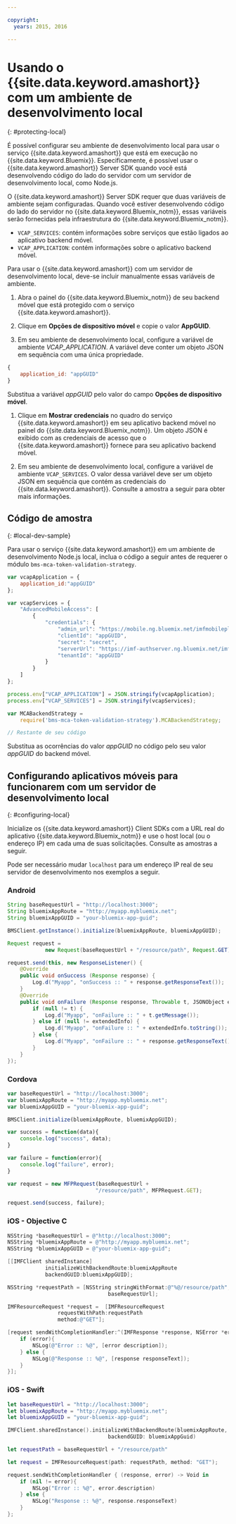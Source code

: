 ```yaml
---

copyright:
  years: 2015, 2016

---
```


# Usando o {{site.data.keyword.amashort}} com um ambiente de desenvolvimento local
{: #protecting-local}

É possível configurar seu ambiente de desenvolvimento local para usar o serviço {{site.data.keyword.amashort}} que está em execução no {{site.data.keyword.Bluemix}}. Especificamente, é possível usar o {{site.data.keyword.amashort}} Server SDK quando você está desenvolvendo código do lado do servidor com um servidor de desenvolvimento local, como Node.js.

O {{site.data.keyword.amashort}} Server SDK requer que duas variáveis de ambiente sejam configuradas. Quando você estiver desenvolvendo código do lado do servidor no {{site.data.keyword.Bluemix_notm}}, essas variáveis serão fornecidas pela infraestrutura do {{site.data.keyword.Bluemix_notm}}.

* `VCAP_SERVICES`: contém informações sobre serviços que estão ligados ao aplicativo backend móvel.
* `VCAP_APPLICATION`: contém informações sobre o aplicativo backend móvel.

Para usar o {{site.data.keyword.amashort}} com um servidor de desenvolvimento local, deve-se incluir manualmente essas variáveis de ambiente.

1. Abra o painel do {{site.data.keyword.Bluemix_notm}} de seu backend móvel que está protegido com o serviço {{site.data.keyword.amashort}}.

1. Clique em **Opções de dispositivo móvel** e copie o valor **AppGUID**.

1. Em seu ambiente de desenvolvimento local, configure a variável de ambiente *VCAP_APPLICATION*. A variável deve conter um objeto JSON em sequência com uma única propriedade.
```JavaScript
{
    application_id: "appGUID"
}
```
Substitua a variável *appGUID* pelo valor do campo **Opções de dispositivo móvel**.

1. Clique em **Mostrar credenciais** no quadro do serviço {{site.data.keyword.amashort}} em seu aplicativo backend móvel no painel do {{site.data.keyword.Bluemix_notm}}. Um objeto JSON é exibido com as credenciais de acesso que o {{site.data.keyword.amashort}} fornece para seu aplicativo backend móvel.

1. Em seu ambiente de desenvolvimento local, configure a variável de ambiente `VCAP_SERVICES`. O valor dessa variável deve ser um objeto JSON em sequência que contém as credenciais do {{site.data.keyword.amashort}}.  Consulte a amostra a seguir para obter mais informações.

## Código de amostra
{: #local-dev-sample}

Para usar o serviço {{site.data.keyword.amashort}} em um ambiente de desenvolvimento Node.js local, inclua o código a seguir antes de requerer o módulo `bms-mca-token-validation-strategy`.

```JavaScript
var vcapApplication = {
	application_id:"appGUID"
};

var vcapServices = {
	"AdvancedMobileAccess": [
		{
			"credentials": {
				"admin_url": "https://mobile.ng.bluemix.net/imfmobileplatformdashboard/?appGuid=appGUID",
				"clientId": "appGUID",
				"secret": "secret",
				"serverUrl": "https://imf-authserver.ng.bluemix.net/imf-authserver",
				"tenantId": "appGUID"
			}
		}
	]
};

process.env["VCAP_APPLICATION"] = JSON.stringify(vcapApplication);
process.env["VCAP_SERVICES"] = JSON.stringify(vcapServices);

var MCABackendStrategy =
	require('bms-mca-token-validation-strategy').MCABackendStrategy;

// Restante de seu código
```
Substitua as ocorrências do valor *appGUID* no código pelo seu valor *appGUID* do backend móvel.


## Configurando aplicativos móveis para funcionarem com um servidor de desenvolvimento local
{: #configuring-local}

Inicialize os {{site.data.keyword.amashort}} Client SDKs com a URL real do aplicativo {{site.data.keyword.Bluemix_notm}} e use o host local (ou o endereço IP) em cada uma de suas solicitações. Consulte as amostras a seguir.

Pode ser necessário mudar `localhost` para um endereço IP real de seu servidor de desenvolvimento nos exemplos a seguir.

### Android

```Java
String baseRequestUrl = "http://localhost:3000";
String bluemixAppRoute = "http://myapp.mybluemix.net";
String bluemixAppGUID = "your-bluemix-app-guid";

BMSClient.getInstance().initialize(bluemixAppRoute, bluemixAppGUID);

Request request =
			new Request(baseRequestUrl + "/resource/path", Request.GET);

request.send(this, new ResponseListener() {
	@Override
	public void onSuccess (Response response) {
		Log.d("Myapp", "onSuccess :: " + response.getResponseText());
	}
	@Override
	public void onFailure (Response response, Throwable t, JSONObject extendedInfo) {
		if (null != t) {
			Log.d("Myapp", "onFailure :: " + t.getMessage());
		} else if (null != extendedInfo) {
			Log.d("Myapp", "onFailure :: " + extendedInfo.toString());
		} else {
			Log.d("Myapp", "onFailure :: " + response.getResponseText());
		}
	}
});
```
### Cordova

```JavaScript
var baseRequestUrl = "http://localhost:3000";
var bluemixAppRoute = "http://myapp.mybluemix.net";
var bluemixAppGUID = "your-bluemix-app-guid";

BMSClient.initialize(bluemixAppRoute, bluemixAppGUID);

var success = function(data){
   	console.log("success", data);
}

var failure = function(error){
	console.log("failure", error);
}

var request = new MFPRequest(baseRequestUrl +
							"/resource/path", MFPRequest.GET);

request.send(success, failure);
```

### iOS - Objective C

```Objective-C
NSString *baseRequestUrl = @"http://localhost:3000";
NSString *bluemixAppRoute = @"http://myapp.mybluemix.net";
NSString *bluemixAppGUID = @"your-bluemix-app-guid";

[[IMFClient sharedInstance]
			initializeWithBackendRoute:bluemixAppRoute
			backendGUID:bluemixAppGUID];

NSString *requestPath = [NSString stringWithFormat:@"%@/resource/path",
								baseRequestUrl];

IMFResourceRequest *request =  [IMFResourceRequest
				requestWithPath:requestPath
				method:@"GET"];

[request sendWithCompletionHandler:^(IMFResponse *response, NSError *error) {
	if (error){
		NSLog(@"Error :: %@", [error description]);
	} else {
		NSLog(@"Response :: %@", [response responseText]);
	}
}];
```

### iOS - Swift

```Swift
let baseRequestUrl = "http://localhost:3000";
let bluemixAppRoute = "http://myapp.mybluemix.net";
let bluemixAppGUID = "your-bluemix-app-guid";

IMFClient.sharedInstance().initializeWithBackendRoute(bluemixAppRoute,
	 							backendGUID: bluemixAppGuid)

let requestPath = baseRequestUrl + "/resource/path"

let request = IMFResourceRequest(path: requestPath, method: "GET");

request.sendWithCompletionHandler { (response, error) -> Void in
	if (nil != error){
		NSLog("Error :: %@", error.description)
	} else {
		NSLog("Response :: %@", response.responseText)
	}
};

```
